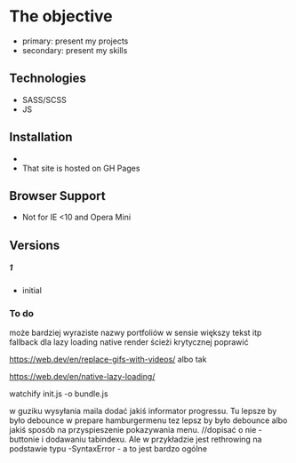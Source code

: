 
# The objective

  - primary: present my projects
  - secondary: present my skills


## Technologies

 - SASS/SCSS
 - JS
 

## Installation
- 
- That site is hosted on GH Pages

## Browser Support

- Not for IE <10 and Opera Mini

## Versions
##### 1 
- initial


### To do

może bardziej wyraziste nazwy portfoliów w sensie większy tekst itp
fallback dla lazy loading native
render ścieżi krytycznej poprawić

https://web.dev/en/replace-gifs-with-videos/ albo tak

https://web.dev/en/native-lazy-loading/

watchify init.js -o bundle.js

w guziku wysyłania maila dodać jakiś informator progressu. Tu lepsze by było debounce
w prepare hamburgermenu tez lepsz by było debounce albo jakiś sposób na przyspieszenie pokazywania menu.
      //dopisać o nie -buttonie i dodawaniu tabindexu. Ale w przykładzie jest rethrowing na podstawie typu -SyntaxError - a to jest bardzo ogólne